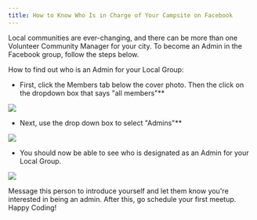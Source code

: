 ```yaml
---
title: How to Know Who Is in Charge of Your Campsite on Facebook
---
```

Local communities are ever-changing, and there can be more than one Volunteer Community Manager for your city. To become an Admin in the Facebook group, follow the steps below.

How to find out who is an Admin for your Local Group:

*   First, click the Members tab below the cover photo. Then the click on the dropdown box that says "all members"**

![](//discourse-user-assets.s3.amazonaws.com/original/2X/c/cc32710a88436219ac4a02a31e57de577830082b.png)

*   Next, use the drop down box to select "Admins"**

![](//discourse-user-assets.s3.amazonaws.com/original/2X/c/ca28d984d4ec86bb9fb40326da1c9bb1151ab77c.png)

*   You should now be able to see who is designated as an Admin for your Local Group.

![](//discourse-user-assets.s3.amazonaws.com/original/2X/9/946354dab087e439a810937de4332ad5e231ccf2.png)

Message this person to introduce yourself and let them know you're interested in being an admin. After this, go schedule your first meetup. Happy Coding!
